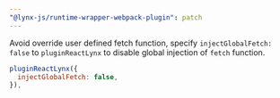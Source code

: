 ```yaml
---
"@lynx-js/runtime-wrapper-webpack-plugin": patch
---
```


Avoid override user defined fetch function, specify `injectGlobalFetch: false` to `pluginReactLynx` to disable global injection of `fetch` function.

```js
pluginReactLynx({
  injectGlobalFetch: false,
}),
```

